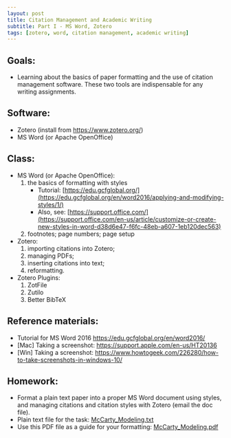 ```yaml
---
layout: post
title: Citation Management and Academic Writing
subtitle: Part I - MS Word, Zotero
tags: [zotero, word, citation management, academic writing]
---
```


## Goals:

* Learning about the basics of paper formatting and the use of citation management software. These two tools are indispensable for any writing assignments.


## Software:

* Zotero (install from <https://www.zotero.org/>)
* MS Word (or Apache OpenOffice)

## Class:

* MS Word (or Apache OpenOffice):
	1. the basics of formatting with styles
		- Tutorial: [https://edu.gcfglobal.org/](https://edu.gcfglobal.org/en/word2016/applying-and-modifying-styles/1/)
		- Also, see: [https://support.office.com/](https://support.office.com/en-us/article/customize-or-create-new-styles-in-word-d38d6e47-f6fc-48eb-a607-1eb120dec563)
	2. footnotes; page numbers; page setup
* Zotero:
	1. importing citations into Zotero;
	2. managing PDFs;
	3. inserting citations into text;
	4. reformatting.
* Zotero Plugins:
	1. ZotFile
	2. Zutilo
	3. Better BibTeX


## Reference materials:

* Tutorial for MS Word 2016 <https://edu.gcfglobal.org/en/word2016/>
* [Mac] Taking a screenshot: <https://support.apple.com/en-us/HT20136>
* [Win] Taking a screenshot: <https://www.howtogeek.com/226280/how-to-take-screenshots-in-windows-10/>


## Homework:

* Format a plain text paper into a proper MS Word document using styles, and managing citations and citation styles with Zotero (email the doc file).
* Plain text file for the task: [McCarty_Modeling.txt](https://univie-tnt-2019.github.io/files/01/McCarty_Modeling.txt)
* Use this PDF file as a guide for your formatting: [McCarty_Modeling.pdf](https://univie-tnt-2019.github.io/files/01/McCarty_Modeling.pdf)